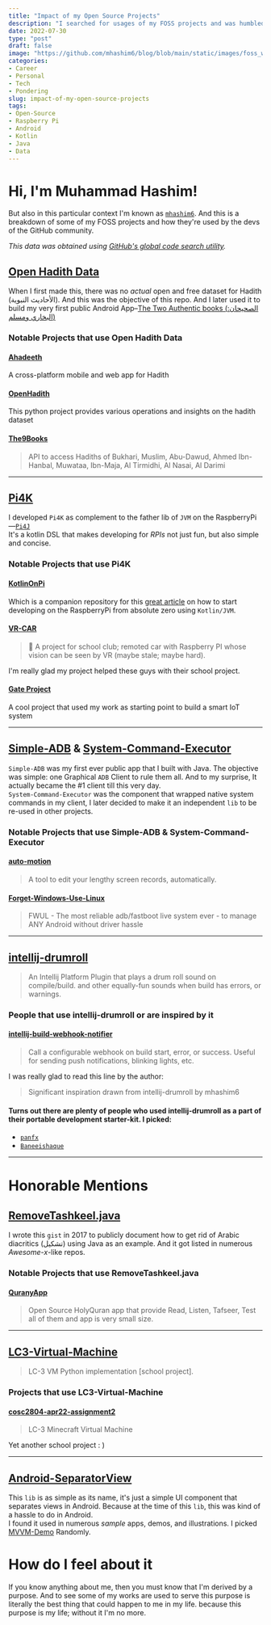 ```yaml
---
title: "Impact of my Open Source Projects"
description: "I searched for usages of my FOSS projects and was humbled by the results"
date: 2022-07-30
type: "post"
draft: false
image: "https://github.com/mhashim6/blog/blob/main/static/images/foss_wordcloud.png?raw=true"
categories:
- Career
- Personal
- Tech
- Pondering
slug: impact-of-my-open-source-projects
tags: 
- Open-Source
- Raspberry Pi
- Android
- Kotlin
- Java
- Data
---
```


# Hi, I'm Muhammad Hashim!
But also in this particular context I'm known as [`mhashim6`](https://github.com/mhashim6). And this is a breakdown of some of my FOSS projects and how they're used by the devs of the GitHub community.

_This data was obtained using [GitHub's global code search utility](https://github.com/search?p=2&q=mhashim6.&type=Code)._

## [Open Hadith Data](https://github.com/mhashim6/Open-Hadith-Data)
When I first made this, there was no _actual_ open and free dataset for Hadith (الأحاديث النبوية). And this was the objective of this repo. And I later used it to build my very first public Android App–[The Two Authentic books (الصحيحان: البخاري ومسلم)](https://play.google.com/store/apps/details?id=mhashim6.android.thetwoauthentics&hl=en)

### Notable Projects that use __Open Hadith Data__

#### [Ahadeeth](https://github.com/MuwaffaqImam/ahadeeth)
A cross-platform mobile and web app for Hadith

#### [OpenHadith](https://github.com/tarekeldeeb/OpenHadith)
This python project provides various operations and insights on the hadith dataset

#### [The9Books](https://github.com/mghanii/The9Books)
> API to access Hadiths of Bukhari, Muslim, Abu-Dawud, Ahmed Ibn-Hanbal, Muwataa, Ibn-Maja, Al Tirmidhi, Al Nasai, Al Darimi

---
## [Pi4K](https://github.com/mhashim6/Pi4K)
I developed `Pi4K` as complement to the father lib of `JVM` on the RaspberryPi—[`Pi4J`](https://www.pi4j.com) \
It's a kotlin DSL that makes developing for _RPIs_ not just fun, but also simple and concise.

### Notable Projects that use __Pi4K__

#### [KotlinOnPi](https://github.com/pete32/KotlinOnPi)
Which is a companion repository for this [great article](https://pete32.medium.com/kotlin-or-java-on-a-raspberry-pi-de092d318df9) on how to start developing on the RaspberryPi from absolute zero using `Kotlin/JVM`.

#### [VR-CAR](https://github.com/lhwdev/project-vrcar)
> 🚗 A project for school club; remoted car with Raspberry PI whose vision can be seen by VR (maybe stale; maybe hard).

I'm really glad my project helped these guys with their school project.

#### [Gate Project](https://github.com/Zelgius0880/GateProject)
A cool project that used my work as starting point to build a smart IoT system

---

## [Simple-ADB](https://github.com/mhashim6/Simple-ADB) & [System-Command-Executor](https://github.com/mhashim6/Commander)
`Simple-ADB` was my first ever public app that I built with Java. The objective was simple: one Graphical `ADB` Client to rule them all. And to my surprise, It actually became the #1 client till this very day. \
`System-Command-Executor` was the component that wrapped native system commands in my client, I later decided to make it an independent `lib` to be re-used in other projects.

### Notable Projects that use __Simple-ADB__ & __System-Command-Executor__

#### [auto-motion](https://github.com/teamxenox/auto-motion)
> A tool to edit your lengthy screen records, automatically.

#### [Forget-Windows-Use-Linux](https://github.com/Carbon-Fusion/build_fwul)
> FWUL - The most reliable adb/fastboot live system ever - to manage ANY Android without driver hassle
---
## [intellij-drumroll](https://github.com/mhashim6/intellij-drumroll)
> An Intellij Platform Plugin that plays a drum roll sound on compile/build. and other equally-fun sounds when build has errors, or warnings.

### People that use __intellij-drumroll__ or are inspired by it

#### [intellij-build-webhook-notifier](https://github.com/hbmartin/intellij-build-webhook-notifier)
> Call a configurable webhook on build start, error, or success. Useful for sending push notifications, blinking lights, etc.

I was really glad to read this line by the author:
> Significant inspiration drawn from intellij-drumroll by mhashim6

#### Turns out there are plenty of people who used __intellij-drumroll__ as a part of their portable development starter-kit. I picked:
- [`panfx`](https://github.com/panfx/ideaSetting)
- [`Baneeishaque`](https://github.com/Baneeishaque/gp-vnc-pcman-zsh-as-gh-chrome-idea-pycharm-conda3-hb-scrcpy-r-lfs-zilla-gram-matlab-mysql-phpstorm)

---

# Honorable Mentions

## [RemoveTashkeel.java](https://gist.github.com/mhashim6/7d96f7ea274c9eb7e509798a332d78ac)
I wrote this `gist` in 2017 to publicly document how to get rid of Arabic diacritics (تشكيل) using Java as an example. And it got listed in numerous _Awesome-x_-like repos.

### Notable Projects that use __RemoveTashkeel.java__

#### [QuranyApp](https://github.com/MahmoudMabrok/QuranyApp)
> Open Source HolyQuran app that provide Read, Listen, Tafseer, Test all of them and app is very small size.
---
## [LC3-Virtual-Machine](https://github.com/mhashim6/LC3-Virtual-Machine)
> LC-3 VM Python implementation [school project].

### Projects that use __LC3-Virtual-Machine__

#### [cosc2804-apr22-assignment2](https://github.com/mchldann/cosc2804-apr22-assignment2)
> LC-3 Minecraft Virtual Machine

Yet another school project : )

---

## [Android-SeparatorView](https://github.com/mhashim6/Android-SeparatorView)
This `lib` is as simple as its name, it's just a simple UI component that separates views in Android. Because at the time of this `lib`, this was kind of a hassle to do in Android. \
I found it used in numerous _sample_ apps, demos, and illustrations. I picked [MVVM-Demo](https://github.com/MeteorStart/MVVM-Demo) Randomly.


# How do I feel about it
If you know anything about me, then you must know that I'm derived by a purpose. And to see some of my works are used to serve this purpose is literally the best thing that could happen to me in my life. because this purpose is my life; without it I'm no more.